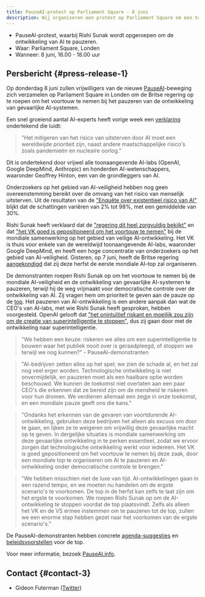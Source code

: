 ```yaml
---
title: PauseAI-protest op Parliament Square - 8 juni
description: Wij organiseren een protest op Parliament Square om een top te eisen om de ontwikkeling van AI te pauzeren.
---
```


- PauseAI-protest, waarbij Rishi Sunak wordt opgeroepen om de ontwikkeling van AI te pauzeren.
- Waar: Parliament Square, Londen
- Wanneer: 8 juni, 16.00 - 18.00 uur

## Persbericht {#press-release-1}

Op donderdag 8 juni zullen vrijwilligers van de nieuwe [PauseAI](http://pauseai.info)-beweging zich verzamelen op Parliament Square in Londen om de Britse regering op te roepen om het voortouw te nemen bij het pauzeren van de ontwikkeling van gevaarlijke AI-systemen.

Een snel groeiend aantal AI-experts heeft vorige week een [verklaring](https://www.safe.ai/statement-on-ai-risk) ondertekend die luidt:

> "Het mitigeren van het risico van uitsterven door AI moet een wereldwijde prioriteit zijn, naast andere maatschappelijke risico's zoals pandemieën en nucleaire oorlog."

Dit is ondertekend door vrijwel alle toonaangevende AI-labs (OpenAI, Google DeepMind, Anthropic) en honderden AI-wetenschappers, waaronder Geoffrey Hinton, een van de grondleggers van AI.

Onderzoekers op het gebied van AI-veiligheid hebben nog geen overeenstemming bereikt over de omvang van het risico van menselijk uitsterven.
Uit de resultaten van de ["Enquête over existentieel risico van AI"](https://forum.effectivealtruism.org/posts/8CM9vZ2nnQsWJNsHx/existential-risk-from-ai-survey-results) blijkt dat de schattingen variëren van 2% tot 98%, met een gemiddelde van 30%.

Rishi Sunak heeft verklaard dat de ["regering dit heel zorgvuldig bekijkt"](https://twitter.com/RishiSunak/status/1663838958558539776) en dat ["het VK goed is gepositioneerd om het voortouw te nemen"](https://twitter.com/RishiSunak/status/1662369922234679297) bij de mondiale samenwerking op het gebied van veilige AI-ontwikkeling.
Het VK is thuis voor enkele van de wereldwijd toonaangevende AI-labs, waaronder Google DeepMind, en heeft een hoge concentratie van onderzoekers op het gebied van AI-veiligheid.
Gisteren, op 7 juni, heeft de Britse regering [aangekondigd](https://www.gov.uk/government/news/uk-to-host-first-global-summit-on-artificial-intelligence) dat zij deze herfst de eerste mondiale AI-top zal organiseren.

De demonstranten roepen Rishi Sunak op om het voortouw te nemen bij de mondiale AI-veiligheid en de ontwikkeling van gevaarlijke AI-systemen te pauzeren, terwijl hij de weg vrijmaakt voor democratische controle over de ontwikkeling van AI.
Zij vragen hem om prioriteit te geven aan de pauze op de [top](https://pauseai.info/summit).
Het pauzeren van AI-ontwikkeling is een andere aanpak dan wat de CEO's van AI-labs, met wie Rishi Sunak heeft gesproken, hebben voorgesteld.
OpenAI gelooft dat ["het onintuïtief riskant en moeilijk zou zijn om de creatie van superintelligentie te stoppen"](https://openai.com/blog/governance-of-superintelligence), dus zij gaan door met de ontwikkeling naar superintelligentie.

> "We hebben een keuze: riskeren we alles om een superintelligentie te bouwen waar het publiek nooit over is geraadpleegd, of stoppen we terwijl we nog kunnen?" - PauseAI-demonstranten

> "AI-bedrijven zetten alles op het spel; we zien de schade al, en het zal nog veel erger worden. Technologische ontwikkeling is niet onvermijdelijk, en pauzeren moet als een haalbare optie worden beschouwd. We kunnen de toekomst niet overlaten aan een paar CEO's die erkennen dat ze bereid zijn om de mensheid te riskeren voor hun dromen. We verdienen allemaal een zegje in onze toekomst, en een mondiale pauze geeft ons die kans."

> "Ondanks het erkennen van de gevaren van voortdurende AI-ontwikkeling, gebruiken deze bedrijven het alleen als excuus om door te gaan, en lijken ze te weigeren om vrijwillig deze gevaarlijke macht op te geven. In dergelijke situaties is mondiale samenwerking om deze gevaarlijke ontwikkeling in te perken essentieel, zodat we ervoor zorgen dat technologische ontwikkeling werkt voor iedereen. Het VK is goed gepositioneerd om het voortouw te nemen bij deze zaak, door een mondiale top te organiseren om AI te pauzeren en AI-ontwikkeling onder democratische controle te brengen."

> "We hebben misschien niet de luxe van tijd. AI-ontwikkelingen gaan in een razend tempo, en we moeten nu handelen om de ergste scenario's te voorkomen. De top in de herfst kan zelfs te laat zijn om het ergste te voorkomen. We roepen Rishi Sunak op om de AI-ontwikkeling te stoppen voordat de top plaatsvindt. Zelfs als alleen het VK en de VS ermee instemmen om te pauzeren tot de top, zullen we een enorme stap hebben gezet naar het voorkomen van de ergste scenario's."

De PauseAI-demonstranten hebben concrete [agenda-suggesties](/summit) en [beleidsvoorstellen](/proposal) voor de top.

Voor meer informatie, bezoek [PauseAI.info](http://pauseai.info).

## Contact {#contact-3}

- Gideon Futerman ([Twitter](https://twitter.com/GFuterman))
